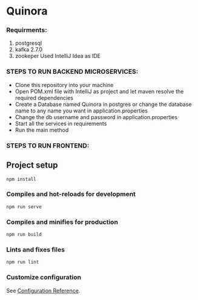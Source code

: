 # Quinora
### Requirments:
1. postgresql
2. kafka 2.7.0
3. zookeper
Used IntelliJ Idea as IDE
### STEPS TO RUN BACKEND MICROSERVICES:
* Clone this repository into your machine
* Open POM.xml file with IntelliJ as project and let maven resolve the required dependencies
* Create a Database named Quinora in postgres or change the database name to any name you want in application.properties
* Change the db username and password in application.properties
* Start all the services in requirements
* Run the main method


### STEPS TO RUN FRONTEND: 

## Project setup
```
npm install
```

### Compiles and hot-reloads for development
```
npm run serve
```

### Compiles and minifies for production
```
npm run build
```

### Lints and fixes files
```
npm run lint
```

### Customize configuration
See [Configuration Reference](https://cli.vuejs.org/config/).
